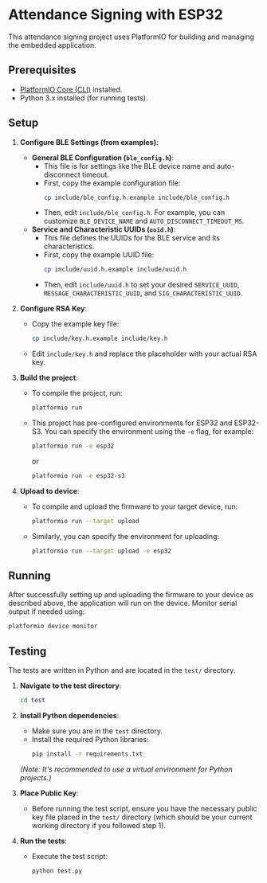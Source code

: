 # Attendance Signing with ESP32

This attendance signing project uses PlatformIO for building and managing the embedded application.

## Prerequisites

-   [PlatformIO Core (CLI)](https://docs.platformio.org/en/latest/core/installation/index.html) installed.
-   Python 3.x installed (for running tests).

## Setup

1.  **Configure BLE Settings (from examples)**:
    *   **General BLE Configuration (`ble_config.h`)**:
        *   This file is for settings like the BLE device name and auto-disconnect timeout.
        *   First, copy the example configuration file:
            ```bash
            cp include/ble_config.h.example include/ble_config.h
            ```
        *   Then, edit `include/ble_config.h`. For example, you can customize `BLE_DEVICE_NAME` and `AUTO_DISCONNECT_TIMEOUT_MS`.
    *   **Service and Characteristic UUIDs (`uuid.h`)**:
        *   This file defines the UUIDs for the BLE service and its characteristics.
        *   First, copy the example UUID file:
            ```bash
            cp include/uuid.h.example include/uuid.h
            ```
        *   Then, edit `include/uuid.h` to set your desired `SERVICE_UUID`, `MESSAGE_CHARACTERISTIC_UUID`, and `SIG_CHARACTERISTIC_UUID`.

2.  **Configure RSA Key**:
    *   Copy the example key file:
        ```bash
        cp include/key.h.example include/key.h
        ```
    *   Edit `include/key.h` and replace the placeholder with your actual RSA key.

3.  **Build the project**:
    *   To compile the project, run:
        ```bash
        platformio run
        ```
    *   This project has pre-configured environments for ESP32 and ESP32-S3. You can specify the environment using the `-e` flag, for example:
        ```bash
        platformio run -e esp32
        ```
        or
        ```bash
        platformio run -e esp32-s3
        ```

4.  **Upload to device**:
    *   To compile and upload the firmware to your target device, run:
        ```bash
        platformio run --target upload
        ```
    *   Similarly, you can specify the environment for uploading:
        ```bash
        platformio run --target upload -e esp32
        ```

## Running

After successfully setting up and uploading the firmware to your device as described above, the application will run on the device. Monitor serial output if needed using:
```bash
platformio device monitor
```

## Testing

The tests are written in Python and are located in the `test/` directory.

1.  **Navigate to the test directory**:
    ```bash
    cd test
    ```

2.  **Install Python dependencies**:
    *   Make sure you are in the `test` directory.
    *   Install the required Python libraries:
        ```bash
        pip install -r requirements.txt
        ```
    *(Note: It's recommended to use a virtual environment for Python projects.)*

3.  **Place Public Key**:
    *   Before running the test script, ensure you have the necessary public key file placed in the `test/` directory (which should be your current working directory if you followed step 1).

4.  **Run the tests**:
    *   Execute the test script:
        ```bash
        python test.py
        ```

